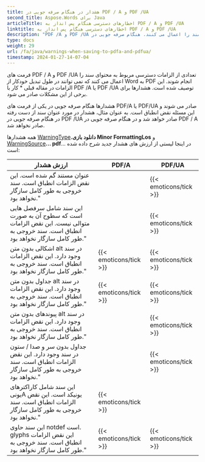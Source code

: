 ```yaml
---
title: هشدار در هنگام صرفه جویی در PDF / A و PDF /UA
second_title: Aspose.Words برای Java
articleTitle: اخطارهای دسترسی هنگام پس انداز به PDF / A و PDF /UA
linktitle: اخطارهای دسترسی هنگام پس انداز به PDF / A و PDF /UA
description: "PDF /A و PDF /UA الزامات دسترسی مربوط به محتوای سند را اعمال می کنند. هنگام صرفه جویی در PDF/A یا PDF/UA Java و این مسئله نقض است، هشدار صادر می شود."
type: docs
weight: 29
url: /fa/java/warnings-when-saving-to-pdfa-and-pdfua/
timestamp: 2024-01-27-14-07-04
---
```


فرمت های PDF / A و PDF /UA تعدادی از الزامات دسترسی مربوط به محتوای سند را اعمال می کنند که نمی توانند در طول تبدیل خودکار از Word به PDF انجام شوند. این الزامات در مقاله قبلی * کار با PDF /A یا PDF /UA توصیف شده است. هشدارها برای برخی از این مشکلات صادر می شود.

هشدارها هنگام صرفه جویی در یکی از فرمت های PDF/A یا PDF/UA صادر می شوند و این مسئله نقض انطباق است. به عنوان مثال، هشدار در مورد عنوان سند از دست رفته در هنگام صرفه جویی در PDF /UA صادر خواهد شد و در هنگام صرفه جویی در PDF / A صادر نخواهد شد.

همه هشدارها [WarningType](https://reference.aspose.com/words/java/com.aspose.words/warningtype/)**.دانلود بازی Minor FormattingLos** و [WarningSource](https://reference.aspose.com/words/java/com.aspose.words/warningsource/)**... pdf**... در اینجا لیستی از ارزش های هشدار جدید شرح داده شده است:

|  ارزش هشدار |  PDF/A |  PDF/UA |
|  ------------------------------------------------------------  |  ----------------------  |  ----------------------  |
|  عنوان مستند گم شده است. این نقض الزامات انطباق است. سند خروجی به طور کامل سازگار نخواهد بود." |                          |   {{< emoticons/tick >}}  |
|  این سند شامل سرفصل هایی است که سطوح آن به صورت متوالی نیست. این نقض الزامات انطباق است. سند خروجی به طور کامل سازگار نخواهد بود." |                          |   {{< emoticons/tick >}}  |
|  اشکالی بدون متن alt در سند وجود دارد. این نقض الزامات انطباق است. سند خروجی به طور کامل سازگار نخواهد بود." |   {{< emoticons/tick >}}  |   {{< emoticons/tick >}}  |
|  جداول بدون متن alt در سند وجود دارد. این نقض الزامات انطباق است. سند خروجی به طور کامل سازگار نخواهد بود." |   {{< emoticons/tick >}}  |   {{< emoticons/tick >}}  |
|  پیوندهای بدون متن alt در سند وجود دارد. این نقض الزامات انطباق است. سند خروجی به طور کامل سازگار نخواهد بود." |                          |   {{< emoticons/tick >}}  |
|  جداول بدون سر و صدا / ستون در سند وجود دارد. این نقض الزامات انطباق است. سند خروجی به طور کامل سازگار نخواهد بود." |                          |   {{< emoticons/tick >}}  |
|  این سند شامل کاراکترهای یونیA یونیکد است. این نقض الزامات انطباق است. سند خروجی به طور کامل سازگار نخواهد بود." |   {{< emoticons/tick >}}  |                          |
|  این سند حاوی notdef است. glyphs این نقض الزامات انطباق است. سند خروجی به طور کامل سازگار نخواهد بود." |   {{< emoticons/tick >}}  |   {{< emoticons/tick >}}  |
